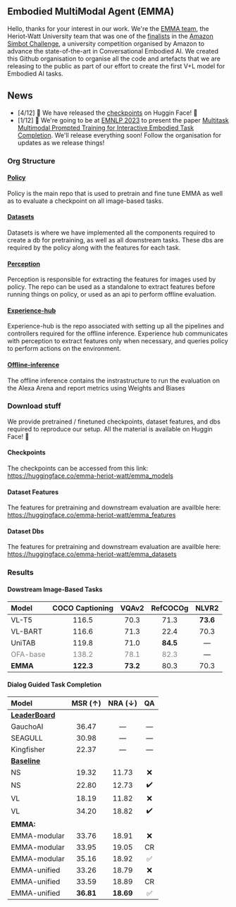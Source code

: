 ## Embodied MultiModal Agent (EMMA)

Hello, thanks for your interest in our work. We're the [EMMA team](https://sites.google.com/site/hwinteractionlab/home/amazon-simbot-challenge), the Heriot-Watt University team that was one of the [finalists](https://www.amazon.science/alexa-prize/simbot-challenge/one) in the [Amazon Simbot Challenge](https://www.amazon.science/alexa-prize/simbot-challenge), a university competition organised by Amazon to advance the state-of-the-art in Conversational Embodied AI. We created this Github organisation to organise all the code and artefacts that we are releasing to the public as part of our effort to create the first V+L model for Embodied AI tasks.

## News
* [4/12] :mega: We have released the [checkpoints](https://huggingface.co/emma-heriot-watt/models) on Huggin Face! :hugs:
* [1/12] :mega: We're going to be at [EMNLP 2023](https://2023.emnlp.org/) to present the paper [Multitask Multimodal Prompted Training for Interactive Embodied Task Completion](https://arxiv.org/abs/2311.04067). We'll release everything soon! Follow the organisation for updates as we release things!


### Org Structure

#### [Policy](https://github.com/emma-heriot-watt/policy)
Policy is the main repo that is used to pretrain and fine tune EMMA as well as to evaluate a checkpoint on all image-based tasks.

#### [Datasets](https://github.com/emma-heriot-watt/datasets)
Datasets is where we have implemented all the components required to create a db for pretraining, as well as all downstream tasks. These dbs are required by the policy along with the features for each task.

#### [Perception](https://github.com/emma-heriot-watt/perception)
Perception is responsible for extracting the features for images used by policy. The repo can be used as a standalone to extract features before running things on policy, or used as an api to perform offline evaluation.

#### [Experience-hub](https://github.com/emma-heriot-watt/experience-hub)
Experience-hub is the repo associated with setting up all the pipelines and controllers required for the offline inference. Experience hub communicates with perception to extract features only when necessary, and queries policy to perform actions on the environment.

#### [Offline-inference](https://github.com/emma-heriot-watt/offline-inference)
The offline inference contains the instrastructure to run the evaluation on the Alexa Arena and report metrics using Weights and Biases


### Download stuff
We provide pretrained / finetuned checkpoints, dataset features, and dbs required to reproduce our setup. All the material is available on Huggin Face! :hugs:

#### Checkpoints
The checkpoints can be accessed from this link: https://huggingface.co/emma-heriot-watt/emma_models

#### Dataset Features
The features for pretraining and downstream evaluation are availble here: https://huggingface.co/emma-heriot-watt/emma_features

#### Dataset Dbs
The features for pretraining and downstream evaluation are availble here: https://huggingface.co/emma-heriot-watt/emma_datasets


### Results

#### Dowstream Image-Based Tasks

| Model | COCO Captioning | VQAv2 | RefCOCOg | NLVR2  |
| :--- |       :---:     | :---: | :---:    | :---: |
| VL-T5 | 116.5 | 70.3 | 71.3 | **73.6**
| VL-BART | 116.6 | 71.3 | 22.4 | 70.3 
| UniTAB | 119.8 |  71.0 | **84.5** | —
| <span style="color:gray">OFA-base</span> | <span style="color:gray">138.2</span> | <span style="color:gray">78.1</span> | <span style="color:gray">82.3</span> | —
| **EMMA**  | **122.3** | **73.2** | 80.3 | 70.3


#### Dialog Guided Task Completion
| Model | MSR (&#8593;) | NRA (&#8595;) | QA | 
| :--- |       :---:     | :---: | :---:
| [**LeaderBoard**](https://eval.ai/web/challenges/challenge-page/1903/leaderboard/4491) | | | |
| GauchoAI | 36.47 | — | — |
| SEAGULL | 30.98 | — | — | 
| Kingfisher | 22.37 | — | — |
| [**Baseline**](https://eval.ai/web/challenges/challenge-page/1903/leaderboard/4491) | | | |
| NS | 19.32 | 11.73 | :x:
| NS | 22.80 | 12.73 | :heavy_check_mark:
| VL | 18.19 | 11.82 | :x:
| VL | 34.20 | 18.82 | :heavy_check_mark:
| **EMMA:** | | | |
| EMMA-modular | 33.76 | 18.91 | :x:
| EMMA-modular | 33.95 | 19.05 | CR
| EMMA-modular | 35.16 | 18.92 | :white_check_mark:
| EMMA-unified | 33.26 | 18.79 | :x:
| EMMA-unified | 33.59 | 18.89 | CR
| EMMA-unified | **36.81** | **18.69** | :white_check_mark:
